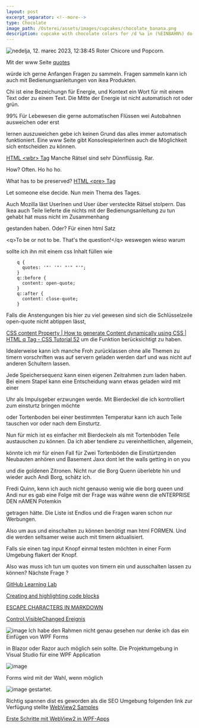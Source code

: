 ```yaml
---
layout: post
excerpt_separator: <!--more-->
type: Chocolate
image_path: /Osterei/assets/images/cupcakes/chocolate_banana.png
description: cupcake with chocolate colors for /d %a in (%EINBAHN%) do dir /b %a
---
```


![‎nedelja, ‎12. ‎marec ‎2023, ‏‎12:38:45](https://user-images.githubusercontent.com/75255909/224542288-aabca2d6-2ff3-42e0-9766-c1761eefd5cd.JPG)
Roter Chicore und Popcorn.

Mit der www Seite
[quotes](https://developer.mozilla.org/en-US/docs/Web/CSS/quotes)

würde ich gerne Anfangen Fragen zu sammeln.
Fragen sammeln kann ich auch mit Bedienungsanleitungen von ikea Produkten.

Chi ist eine Bezeichungn für Energie, und Kontext ein Wort für mit einem Text oder
zu einem Text. Die Mitte der Energie ist nicht automatisch rot oder grün.

99%
Für Lebewesen die gerne automatischen Flüssen wei Autobahnen ausweichen oder erst

lernen auszuweichen gebe ich keinen Grund das alles immer automatisch funktioniert.
Eine www Seite gibt KonsolespielerInen auch die Möglichkeit sich entscheiden zu können.

[HTML \<wbr> Tag](https://www.w3schools.com/tags/tryit.asp?filename=tryhtml5_wbr)
Manche Rätsel sind sehr Dünnflüssig. Rar.

How? Often.
Ho ho ho.

What has to be preserved?
[HTML \<pre> Tag](https://www.w3schools.com/tags/tryit.asp?filename=tryhtml_pre)

Let someone else decide.
Nun mein Thema des Tages.

Auch Mozilla läst UserInen und User über versteckte Rätsel stolpern. Das Ikea auch Teile
lieferte die nichts mit der Bedienungsanleitung zu tun gehabt hat muss nicht im Zusammenhang

gestanden haben. Oder?
Für einen html Satz

\<q>To be or not to be. That's the question!\</q>
weswegen wieso warum

sollte ich ihn mit einem css Inhalt füllen wie

        q {
          quotes: '"' '"' "'" "'";
        }
        q::before {
          content: open-quote;
        }
        q::after {
          content: close-quote;
        }

Falls die Anstengungen bis hier zu viel gewesen sind sich die Schlüsselzeile
open-quote nicht abtippen lässt,

[CSS content Property | How to generate Content dynamically using CSS | HTML q Tag - CSS Tutorial 52](https://www.youtube.com/watch?v=mL9ITXqatSU)
um die Funktion berücksichtigt zu haben.

Idealerweise kann ich manche Froh zurücklassen ohne alle Themen zu timern
vorschriften was auf servern geladen werden darf und was nicht auf anderen Schultern lassen.

Jede Speichersequenz kann einen eigenen Zeitrahmen zum laden haben.
Bei einem Stapel kann eine Entscheidung wann etwas geladen wird mit einer

Uhr als Impulsgeber erzwungen werde.
Mit Bierdeckel die ich kontrolliert zum einsturtz bringen möchte

oder Tortenboden bei einer bestimmten Temperatur kann ich auch Teile tauschen
vor oder nach dem Einsturtz.

Nun für mich ist es einfacher mit Bierdeckeln als mit Tortenböden Teile austauschen zu können.
Da ich aber tendiere zu vereinheitlichen, allgemein,

könnte ich mir für einen Fall für Zwei Tortenböden die Einstürtzenden Neubauten anhören
und Basement Jaxx dont let the walls getting in on you

und die goldenen Zitronen.
Nicht nur die Borg Quenn überlebte hin und wieder auch Andi Borg, schätz ich.

Fredi Quinn, kenn ich auch nicht genauso wenig wie die borg queen und Andi
nur es gab eine Folge mit der Frage was währe wenn die eNTERPRISE DEN nAMEN Potemkin

getragen hätte.
Die Liste ist Endlos und die Fragen waren schon nur Werbungen.

Also um aus und einschalten zu können benötigt man html FORMEN.
Und die werden seltsamer weise auch mit timern aktualisiert.

Falls sie einen tag input Knopf einmal testen möchten in einer
Form Umgebung flakert der Knopf.

Also was muss ich tun um quotes von timern ein und ausschalten lassen zu können?
Nächste Frage ?

[GitHub Learning Lab](https://github.com/apps/github-learning-lab)

[Creating and highlighting code blocks](https://docs.github.com/en/get-started/writing-on-github/working-with-advanced-formatting/creating-and-highlighting-code-blocks)

[ESCAPE CHARACTERS IN MARKDOWN](https://whatismarkdown.com/how-to-escape-markdown-characters/#:~:text=Markdown%20is%20not%20a%20new%20language%3B%20it%20is,common%20way%20is%20to%20use%20the%20backslash%20character.)

[Control.VisibleChanged Ereignis](https://learn.microsoft.com/de-de/dotnet/api/system.windows.forms.control.visiblechanged?view=windowsdesktop-7.0)

![image](https://user-images.githubusercontent.com/75255909/206918163-f8577fb9-5257-4c45-8262-bfcb81d6801d.png)
Ich habe den Rahmen nicht genau gesehen nur denke ich das ein Einfügen von WPF Forms

in Blazor oder Razor auch möglich sein sollte.
Die Projektumgebung in Visual Studio für eine WPF Application

![image](https://user-images.githubusercontent.com/75255909/206918880-3b661df3-8b2c-436c-9fb0-8c72a2dd8fd2.png)

Forms 
wird mit der Wahl, wenn möglich

![image](https://user-images.githubusercontent.com/75255909/206918442-39c83f62-091f-4abd-a7fb-08bc70d78989.png)
gestartet.

Richtig spannen dist es geworden als die SEO Umgebung folgenden link zur Verfügung stellte
[WebView2 Samples](https://github.com/MicrosoftEdge/WebView2Samples)

[Erste Schritte mit WebView2 in WPF-Apps](https://learn.microsoft.com/de-de/microsoft-edge/webview2/get-started/wpf)

